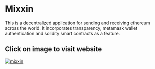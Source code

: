 # Mixxin

This is a decentralized application for sending and receiving ethereum across the world. It incorporates transparency, metamask wallet authentication and solidity smart contracts as a feature.

## Click on image to visit website
[![mixxin](https://user-images.githubusercontent.com/90481075/209410830-bf2a6e2f-626b-4654-bafd-53600f8a924d.JPG)](https://mixxin.pages.dev/)
